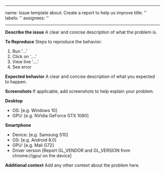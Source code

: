 <!--
- Copyright (c) 2019, Arm Limited and Contributors
-
- SPDX-License-Identifier: MIT
-
- Permission is hereby granted, free of charge,
- to any person obtaining a copy of this software and associated documentation files (the "Software"),
- to deal in the Software without restriction, including without limitation the rights to
- use, copy, modify, merge, publish, distribute, sublicense, and/or sell copies of the Software,
- and to permit persons to whom the Software is furnished to do so, subject to the following conditions:
-
- The above copyright notice and this permission notice shall be included in all copies or substantial portions of the Software.
-
- THE SOFTWARE IS PROVIDED "AS IS", WITHOUT WARRANTY OF ANY KIND, EXPRESS OR IMPLIED,
- INCLUDING BUT NOT LIMITED TO THE WARRANTIES OF MERCHANTABILITY,
- FITNESS FOR A PARTICULAR PURPOSE AND NONINFRINGEMENT.
- IN NO EVENT SHALL THE AUTHORS OR COPYRIGHT HOLDERS BE LIABLE FOR ANY CLAIM, DAMAGES OR OTHER LIABILITY,
- WHETHER IN AN ACTION OF CONTRACT, TORT OR OTHERWISE, ARISING FROM,
- OUT OF OR IN CONNECTION WITH THE SOFTWARE OR THE USE OR OTHER DEALINGS IN THE SOFTWARE.
-
-->

---
name: Issue template
about: Create a report to help us improve
title: ''
labels: ''
assignees: ''

---

**Describe the issue**
A clear and concise description of what the problem is.

**To Reproduce**
Steps to reproduce the behavior:
1. Run '...'
2. Click on '....'
3. View line '....'
4. See error

**Expected behavior**
A clear and concise description of what you expected to happen.

**Screenshots**
If applicable, add screenshots to help explain your problem.

**Desktop**
 - OS: [e.g. Windows 10]
 - GPU: [e.g. NVidia GeForce GTX 1080]

**Smartphone**
 - Device: [e.g. Samsung S10]
 - OS: [e.g. Android 8.0]
 - GPU: [e.g. Mali G72]
 - Driver version [Report GL_VENDOR and GL_VERSION from chrome://gpu/ on the device]

**Additional context**
Add any other context about the problem here.
